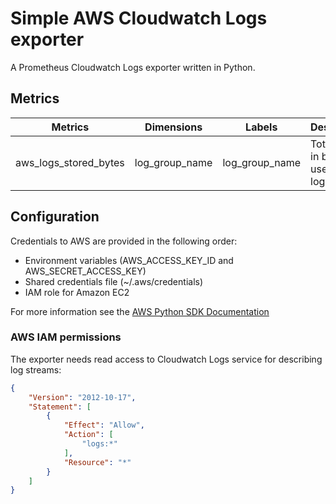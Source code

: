 # Simple AWS Cloudwatch Logs exporter

A Prometheus Cloudwatch Logs exporter written in Python.

## Metrics

| Metrics  | Dimensions | Labels | Description |
| ------  | ------ | ------ | ----------- |
| aws\_logs\_stored_bytes | log_group_name | log_group_name | Total space in bytes used by the log group |

## Configuration

Credentials to AWS are provided in the following order:

- Environment variables (AWS\_ACCESS\_KEY\_ID and AWS\_SECRET\_ACCESS\_KEY)
- Shared credentials file (~/.aws/credentials)
- IAM role for Amazon EC2

For more information see the [AWS Python SDK Documentation](https://boto3.amazonaws.com/v1/documentation/api/latest/guide/quickstart.html#configuration)

### AWS IAM permissions

The exporter needs read access to Cloudwatch Logs service for describing log streams:

```json
{
    "Version": "2012-10-17",
    "Statement": [
        {
            "Effect": "Allow",
            "Action": [
                "logs:*"
            ],
            "Resource": "*"
        }
    ]
}
```
